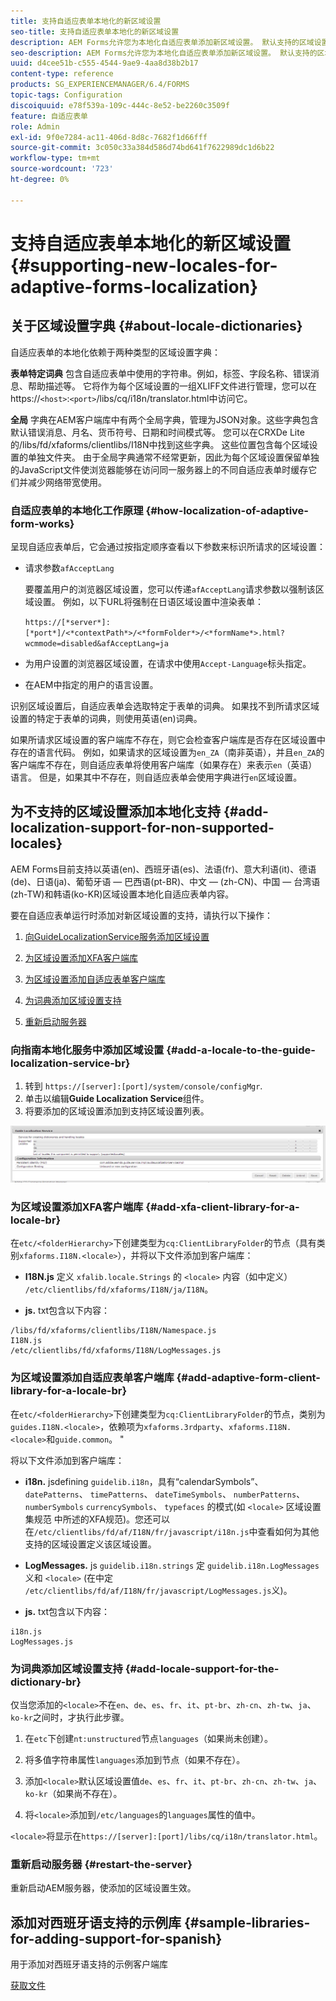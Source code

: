 ```yaml
---
title: 支持自适应表单本地化的新区域设置
seo-title: 支持自适应表单本地化的新区域设置
description: AEM Forms允许您为本地化自适应表单添加新区域设置。 默认支持的区域设置为英语、法语、德语和日语。
seo-description: AEM Forms允许您为本地化自适应表单添加新区域设置。 默认支持的区域设置为英语、法语、德语和日语。
uuid: d4cee51b-c555-4544-9ae9-4aa8d38b2b17
content-type: reference
products: SG_EXPERIENCEMANAGER/6.4/FORMS
topic-tags: Configuration
discoiquuid: e78f539a-109c-444c-8e52-be2260c3509f
feature: 自适应表单
role: Admin
exl-id: 9f0e7284-ac11-406d-8d8c-7682f1d66fff
source-git-commit: 3c050c33a384d586d74bd641f7622989dc1d6b22
workflow-type: tm+mt
source-wordcount: '723'
ht-degree: 0%

---
```


# 支持自适应表单本地化的新区域设置 {#supporting-new-locales-for-adaptive-forms-localization}

## 关于区域设置字典 {#about-locale-dictionaries}

自适应表单的本地化依赖于两种类型的区域设置字典：

**表单特定词典** 包含自适应表单中使用的字符串。例如，标签、字段名称、错误消息、帮助描述等。 它将作为每个区域设置的一组XLIFF文件进行管理，您可以在https://`<host>`:`<port>`/libs/cq/i18n/translator.html中访问它。

**全局** 字典在AEM客户端库中有两个全局字典，管理为JSON对象。这些字典包含默认错误消息、月名、货币符号、日期和时间模式等。 您可以在CRXDe Lite的/libs/fd/xfaforms/clientlibs/I18N中找到这些字典。 这些位置包含每个区域设置的单独文件夹。 由于全局字典通常不经常更新，因此为每个区域设置保留单独的JavaScript文件使浏览器能够在访问同一服务器上的不同自适应表单时缓存它们并减少网络带宽使用。

### 自适应表单的本地化工作原理 {#how-localization-of-adaptive-form-works}

呈现自适应表单后，它会通过按指定顺序查看以下参数来标识所请求的区域设置：

* 请求参数`afAcceptLang`

   要覆盖用户的浏览器区域设置，您可以传递`afAcceptLang`请求参数以强制该区域设置。 例如，以下URL将强制在日语区域设置中渲染表单：

   `https://[*server*]:[*port*]/<*contextPath*>/<*formFolder*>/<*formName*>.html?wcmmode=disabled&afAcceptLang=ja`

* 为用户设置的浏览器区域设置，在请求中使用`Accept-Language`标头指定。

* 在AEM中指定的用户的语言设置。

识别区域设置后，自适应表单会选取特定于表单的词典。 如果找不到所请求区域设置的特定于表单的词典，则使用英语(en)词典。

如果所请求区域设置的客户端库不存在，则它会检查客户端库是否存在区域设置中存在的语言代码。 例如，如果请求的区域设置为`en_ZA`（南非英语），并且`en_ZA`的客户端库不存在，则自适应表单将使用客户端库（如果存在）来表示`en`（英语）语言。 但是，如果其中不存在，则自适应表单会使用字典进行`en`区域设置。

## 为不支持的区域设置添加本地化支持 {#add-localization-support-for-non-supported-locales}

AEM Forms目前支持以英语(en)、西班牙语(es)、法语(fr)、意大利语(it)、德语(de)、日语(ja)、葡萄牙语 — 巴西语(pt-BR)、中文 — (zh-CN)、中国 — 台湾语(zh-TW)和韩语(ko-KR)区域设置本地化自适应表单内容。

要在自适应表单运行时添加对新区域设置的支持，请执行以下操作：

1. [向GuideLocalizationService服务添加区域设置](/help/forms/using/supporting-new-language-localization.md#p-add-a-locale-to-the-guide-localization-service-br-p)

1. [为区域设置添加XFA客户端库](/help/forms/using/supporting-new-language-localization.md#p-add-xfa-client-library-for-a-locale-br-p)

1. [为区域设置添加自适应表单客户端库](/help/forms/using/supporting-new-language-localization.md#p-add-adaptive-form-client-library-for-a-locale-br-p)
1. [为词典添加区域设置支持](/help/forms/using/supporting-new-language-localization.md#p-add-locale-support-for-the-dictionary-br-p)
1. [重新启动服务器](/help/forms/using/supporting-new-language-localization.md#p-restart-the-server-p)

### 向指南本地化服务中添加区域设置 {#add-a-locale-to-the-guide-localization-service-br}

1. 转到 `https://[server]:[port]/system/console/configMgr`.
1. 单击以编辑&#x200B;**Guide Localization Service**&#x200B;组件。
1. 将要添加的区域设置添加到支持区域设置列表。

![指南本地化服务](assets/configservice.png)

### 为区域设置添加XFA客户端库 {#add-xfa-client-library-for-a-locale-br}

在`etc/<folderHierarchy>`下创建类型为`cq:ClientLibraryFolder`的节点（具有类别`xfaforms.I18N.<locale>`），并将以下文件添加到客户端库：

* **I18N.js** 定义 `xfalib.locale.Strings` 的 `<locale>` 内容（如中定义） `/etc/clientlibs/fd/xfaforms/I18N/ja/I18N`。

* **js.** txt包含以下内容：

```
/libs/fd/xfaforms/clientlibs/I18N/Namespace.js
I18N.js
/etc/clientlibs/fd/xfaforms/I18N/LogMessages.js
```

### 为区域设置添加自适应表单客户端库 {#add-adaptive-form-client-library-for-a-locale-br}

在`etc/<folderHierarchy>`下创建类型为`cq:ClientLibraryFolder`的节点，类别为`guides.I18N.<locale>`，依赖项为`xfaforms.3rdparty`、`xfaforms.I18N.<locale>`和`guide.common`。 &quot;

将以下文件添加到客户端库：

* **i18n.** jsdefining `guidelib.i18n`，具有“calendarSymbols”、 `datePatterns`、 `timePatterns`、 `dateTimeSymbols`、 `numberPatterns`、 `numberSymbols` `currencySymbols`、 `typefaces` 的模式(如 `<locale>` 区域设置集规范 [](https://helpx.adobe.com/content/dam/Adobe/specs/xfa_spec_3_3.pdf)中所述的XFA规范)。您还可以在`/etc/clientlibs/fd/af/I18N/fr/javascript/i18n.js`中查看如何为其他支持的区域设置定义该区域设置。

* **LogMessages.** js `guidelib.i18n.strings` 定 `guidelib.i18n.LogMessages` 义和 `<locale>` (在中定 `/etc/clientlibs/fd/af/I18N/fr/javascript/LogMessages.js`义)。

* **js.** txt包含以下内容：

```
i18n.js
LogMessages.js
```

### 为词典添加区域设置支持 {#add-locale-support-for-the-dictionary-br}

仅当您添加的`<locale>`不在`en`、`de`、`es`、`fr`、`it`、`pt-br`、`zh-cn`、`zh-tw`、`ja`、`ko-kr`之间时，才执行此步骤。

1. 在`etc`下创建`nt:unstructured`节点`languages`（如果尚未创建）。

1. 将多值字符串属性`languages`添加到节点（如果不存在）。
1. 添加`<locale>`默认区域设置值`de`、`es`、`fr`、`it`、`pt-br`、`zh-cn`、`zh-tw`、`ja`、`ko-kr`（如果尚不存在）。

1. 将`<locale>`添加到`/etc/languages`的`languages`属性的值中。

`<locale>`将显示在`https://[server]:[port]/libs/cq/i18n/translator.html`。

### 重新启动服务器 {#restart-the-server}

重新启动AEM服务器，使添加的区域设置生效。

## 添加对西班牙语支持的示例库 {#sample-libraries-for-adding-support-for-spanish}

用于添加对西班牙语支持的示例客户端库

[获取文件](assets/sample.zip)
